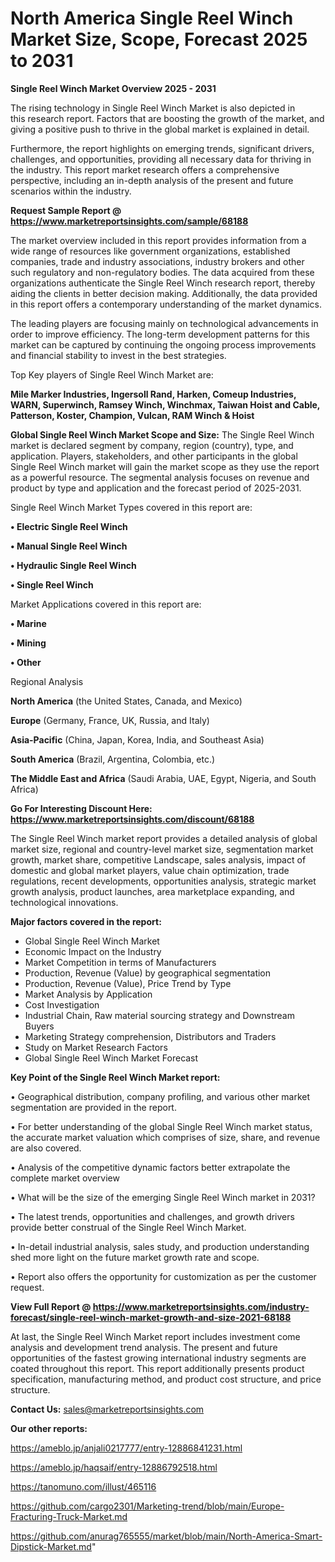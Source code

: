 # North America Single Reel Winch Market Size, Scope, Forecast 2025 to 2031

<Strong> Single Reel Winch Market Overview 2025 - 2031</strong>

The rising technology in Single Reel Winch Market is also depicted in this research report. Factors that are boosting the growth of the market, and giving a positive push to thrive in the global market is explained in detail.

Furthermore, the report highlights on emerging trends, significant drivers, challenges, and opportunities, providing all necessary data for thriving in the industry. This report market research offers a comprehensive perspective, including an in-depth analysis of the present and future scenarios within the industry.

<strong>Request Sample Report @ <a href=https://www.marketreportsinsights.com/sample/68188>https://www.marketreportsinsights.com/sample/68188</a></strong>

The market overview included in this report provides information from a wide range of resources like government organizations, established companies, trade and industry associations, industry brokers and other such regulatory and non-regulatory bodies. The data acquired from these organizations authenticate the Single Reel Winch research report, thereby aiding the clients in better decision making. Additionally, the data provided in this report offers a contemporary understanding of the market dynamics.

The leading players are focusing mainly on technological advancements in order to improve efficiency. The long-term development patterns for this market can be captured by continuing the ongoing process improvements and financial stability to invest in the best strategies.

Top Key players of Single Reel Winch Market are:

<strong>Mile Marker Industries, Ingersoll Rand, Harken, Comeup Industries, WARN, Superwinch, Ramsey Winch, Winchmax, Taiwan Hoist and Cable, Patterson, Koster, Champion, Vulcan, RAM Winch & Hoist</strong>

<strong><b>Global Single Reel Winch Market Scope and Size:</b></strong>
The Single Reel Winch market is declared segment by company, region (country), type, and application. Players, stakeholders, and other participants in the global Single Reel Winch market will gain the market scope as they use the report as a powerful resource. The segmental analysis focuses on revenue and product by type and application and the forecast period of 2025-2031.

Single Reel Winch Market Types covered in this report are:

<strong>• Electric Single Reel Winch

• Manual Single Reel Winch

• Hydraulic Single Reel Winch

• Single Reel Winch</strong>

Market Applications covered in this report are:

<strong>• Marine

• Mining

• Other</strong> 

Regional Analysis

<strong>North America</strong> (the United States, Canada, and Mexico)

<strong>Europe</strong> (Germany, France, UK, Russia, and Italy)

<strong>Asia-Pacific</strong> (China, Japan, Korea, India, and Southeast Asia)

<strong>South America</strong> (Brazil, Argentina, Colombia, etc.)

<strong>The Middle East and Africa</strong> (Saudi Arabia, UAE, Egypt, Nigeria, and South Africa)

<strong>Go For Interesting Discount Here: <a href=https://www.marketreportsinsights.com/discount/68188>https://www.marketreportsinsights.com/discount/68188</a></strong>

The Single Reel Winch market report provides a detailed analysis of global market size, regional and country-level market size, segmentation market growth, market share, competitive Landscape, sales analysis, impact of domestic and global market players, value chain optimization, trade regulations, recent developments, opportunities analysis, strategic market growth analysis, product launches, area marketplace expanding, and technological innovations.

<strong><b>Major factors covered in the report:</b></strong>
<ul>
  <li>Global Single Reel Winch Market </li>
  <li>Economic Impact on the Industry</li>
  <li>Market Competition in terms of Manufacturers</li>
  <li>Production, Revenue (Value) by geographical segmentation</li>
  <li>Production, Revenue (Value), Price Trend by Type</li>
  <li>Market Analysis by Application</li>
  <li>Cost Investigation</li>
  <li>Industrial Chain, Raw material sourcing strategy and Downstream Buyers</li>
  <li>Marketing Strategy comprehension, Distributors and Traders</li>
  <li>Study on Market Research Factors</li>
  <li>Global Single Reel Winch Market Forecast</li>
</ul>

<strong><b>Key Point of the Single Reel Winch Market report:</b></strong>

• Geographical distribution, company profiling, and various other market segmentation are provided in the report.

• For better understanding of the global Single Reel Winch market status, the accurate market valuation which comprises of size, share, and revenue are also covered.

• Analysis of the competitive dynamic factors better extrapolate the complete market overview

• What will be the size of the emerging Single Reel Winch market in 2031?

• The latest trends, opportunities and challenges, and growth drivers provide better construal of the Single Reel Winch Market.

• In-detail industrial analysis, sales study, and production understanding shed more light on the future market growth rate and scope.

• Report also offers the opportunity for customization as per the customer request.

<strong><b>View Full Report @ <a href=https://www.marketreportsinsights.com/industry-forecast/single-reel-winch-market-growth-and-size-2021-68188>https://www.marketreportsinsights.com/industry-forecast/single-reel-winch-market-growth-and-size-2021-68188</a></b></strong>


At last, the Single Reel Winch Market report includes investment come analysis and development trend analysis. The present and future opportunities of the fastest growing international industry segments are coated throughout this report. This report additionally presents product specification, manufacturing method, and product cost structure, and price structure.

<strong>Contact Us:</strong>
sales@marketreportsinsights.com

<strong>Our other reports:</strong>

<a href=https://ameblo.jp/anjali0217777/entry-12886841231.html>https://ameblo.jp/anjali0217777/entry-12886841231.html</a>

<a href=https://ameblo.jp/haqsaif/entry-12886792518.html>https://ameblo.jp/haqsaif/entry-12886792518.html</a>

<a href=https://tanomuno.com/illust/465116>https://tanomuno.com/illust/465116</a>

<a href=https://github.com/cargo2301/Marketing-trend/blob/main/Europe-Fracturing-Truck-Market.md>https://github.com/cargo2301/Marketing-trend/blob/main/Europe-Fracturing-Truck-Market.md</a>

<a href=https://github.com/anurag765555/market/blob/main/North-America-Smart-Dipstick-Market.md>https://github.com/anurag765555/market/blob/main/North-America-Smart-Dipstick-Market.md</a>"
